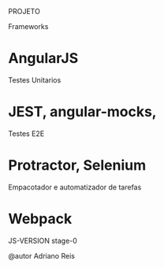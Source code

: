 PROJETO

Frameworks
# AngularJS

Testes Unitarios
# JEST, angular-mocks,

Testes E2E
# Protractor, Selenium

Empacotador e automatizador de tarefas
# Webpack

JS-VERSION 
stage-0

@autor Adriano Reis